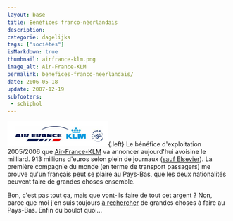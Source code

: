 ```yaml
---
layout: base
title: Bénéfices franco-néerlandais
description: 
categorie: dagelijks
tags: ["sociétés"]
isMarkdown: true
thumbnail: airfrance-klm.png
image_alt: Air-France-KLM
permalink: benefices-franco-neerlandais/
date: 2006-05-18
update: 2007-12-19
subfooters:
 - schiphol
---
```




![Air-France-KLM](airfrance-klm.png){.left}
Le bénéfice d'exploitation 2005/2006 que [Air-France-KLM](http://www.airfranceklm-finance.com/evenement-actionnaire.html&actuid=225&origine=149) va annoncer aujourd'hui avoisine le milliard. 913 millions d'euros selon plein de journaux ([sauf Elsevier](http://www.elsevier.nl/nieuws/laatste_24_uur/nieuwsbericht/asp/artnr/99135/)). La première compagnie du monde (en terme de transport passagers) me prouve qu'un français peut se plaire au Pays-Bas, que les deux nationalités peuvent faire de grandes choses ensemble.

Bon, c'est pas tout ça, mais que vont-ils faire de tout cet argent ? Non, parce que moi j'en suis toujours [à rechercher](http://alix.guillard.fr/cv/) de grandes choses à faire au Pays-Bas. Enfin du boulot quoi...
